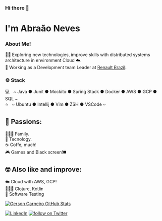 ### Hi there 👋

<!--
**abraaoneves/abraaoneves** is a ✨ _special_ ✨ repository because its `README.md` (this file) appears on your GitHub profile.

Here are some ideas to get you started:

- 🔭 I’m currently working on ...
- 🌱 I’m currently learning ...
- 👯 I’m looking to collaborate on ...
- 🤔 I’m looking for help with ...
- 💬 Ask me about ...
- 📫 How to reach me: ...
- 😄 Pronouns: ...
- ⚡ Fun fact: ...
-->
# I'm Abraão Neves

<h3>About Me!</h3>

  🙋🏻‍ Exploring new technologies, improve skills with distributed systems architecture in environment Cloud ☁️.  
  💼 Working as a Development team Leader at [Renault Brazil](https://renault.com.br).

<h3>⚙️ Stack</h3>

  💻 &nbsp; ~ Java ● Junit ● Mockito ● Spring Stack ● Docker ● AWS ● GCP ● SQL ~  
  ⭐ &nbsp; ~ Ubuntu ● Intellij ● Vim ● ZSH ● VSCode ~

## 🤩 Passions:
  👨‍👩‍👧 Family.  
  🤖 Tecnology.  
  ☕ Coffe, much!  
  🎮 Games and Black screen!◼️  
  
## 🤓 Also like and improve:
  ☁️ Cloud with AWS, GCP!  
  🧑🏻‍💻 Clojure, Kotlin  
  🧪 Software Testing
  
  
[![Gerson Carneiro GitHub Stats](https://github-readme-stats.vercel.app/api?username=abraaoneves&show_icons=true)](https://github.com/gersontpc)


<a href="https://www.linkedin.com/in/abraao-neves"><img alt="LinkedIn" src="https://img.shields.io/badge/LinkedIn-Abraão%20Neves-blue?style=flat&logo=linkedin"></a>
<a href="https://twitter.com/intent/follow?screen_name=abraaobneves"><img src="https://img.shields.io/twitter/follow/abraaobneves?style=social&logo=twitter" alt="follow on Twitter"></a>

